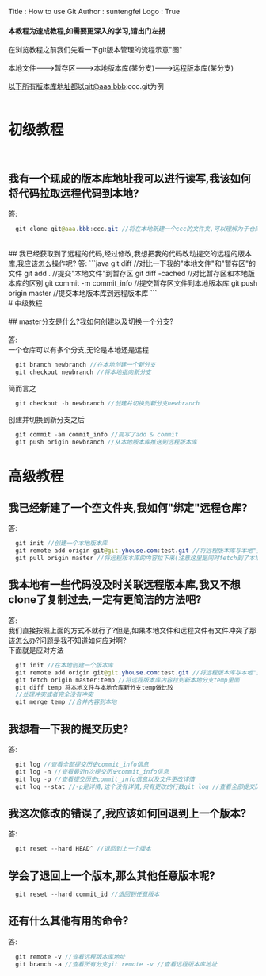 Title         : How to use Git
Author        : suntengfei
Logo          : True

#### 本教程为速成教程,如需要更深入的学习,请出门左拐
在浏览教程之前我们先看一下git版本管理的流程示意"图"<br><br>
本地文件--->暂存区--->本地版本库(某分支)--->远程版本库(某分支)<br><br>
以下所有版本库地址都以git@aaa.bbb:ccc.git为例<br><br>
# 初级教程<br><br>
## 我有一个现成的版本库地址我可以进行读写,我该如何将代码拉取远程代码到本地?<br>
答:
```java
  git clone git@aaa.bbb:ccc.git //将在本地新建一个ccc的文件夹,可以理解为于仓库,其实为本地文件
```
<br>
## 我已经获取到了远程的代码,经过修改,我想把我的代码改动提交的远程的版本库,我应该怎么操作呢?
答:
```java
  git diff //对比一下我的"本地文件"和"暂存区"的文件
  git add . //提交"本地文件"到暂存区
  git diff -cached //对比暂存区和本地版本库的区别
  git commit -m commit_info //提交暂存区文件到本地版本库
  git push origin master //提交本地版本库到远程版本库
```
<br>
# 中级教程<br><br>
## master分支是什么?我如何创建以及切换一个分支?<br><br>
答:<br>
一个仓库可以有多个分支,无论是本地还是远程

```java
  git branch newbranch //在本地创建一个新分支
  git checkout newbranch //将本地指向新分支
```
简而言之
```java
  git checkout -b newbranch //创建并切换到新分支newbranch
```
创建并切换到新分支之后
```java
  git commit -am commit_info //简写了add & commit
  git push origin newbranch //从本地版本库推送到远程版本库 
```
# 高级教程
## 我已经新建了一个空文件夹,我如何"绑定"远程仓库?
答:
```java
  git init //创建一个本地版本库
  git remote add origin git@git.yhouse.com:test.git //将远程版本库与本地"关联"
  git pull origin master //将远程版本库的内容拉下来(注意这里是同时fetch到了本地版本库和merge到了本地文件)
```
## 我本地有一些代码没及时关联远程版本库,我又不想clone了复制过去,一定有更简洁的方法吧?
答:<br>
我们直接按照上面的方式不就行了?但是,如果本地文件和远程文件有文件冲突了那该怎么办?问题是我不知道如何应对啊?<br>
下面就是应对方法
```java
  git init //在本地创建一个版本库
  git remote add origin git@git.yhouse.com:test.git //将远程版本库与本地"关联"
  git fetch origin master:temp //将远程版本库内容拉到新本地分支temp里面
  git diff temp 将本地文件与本地仓库新分支temp做比较
  //处理冲突或者完全没有冲突
  git merge temp //合并内容到本地
```
## 我想看一下我的提交历史?
答:
```java
  git log //查看全部提交历史commit_info信息
  git log -n //查看最近n次提交历史commit_info信息
  git log -p //查看提交历史commit_info信息以及文件更改详情
  git log --stat //-p是详情,这个没有详情,只有更改的行数git log //查看全部提交历史commit_info信息
```

## 我这次修改的错误了,我应该如何回退到上一个版本?
答:
```java
  git reset --hard HEAD^ //退回到上一个版本
```
## 学会了退回上一个版本,那么其他任意版本呢?
```java
  git reset --hard commit_id //退回到任意版本
```
## 还有什么其他有用的命令?
答:
```java
  git remote -v //查看远程版本库地址
  git branch -a //查看所有分支git remote -v //查看远程版本库地址
```